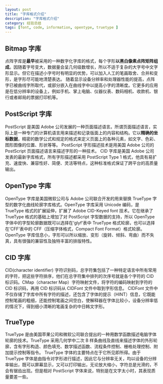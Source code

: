```yaml
---
layout: post
title: "字库格式介绍"
description: "字库格式介绍"
category: 经验总结
tags: [font, code, information, opentype, truetype ]
---
```


## Bitmap 字库
点阵字库是**最早**被采用的一种数字化字库的格式，每个字形**以黑白像素点阵矩阵组成**。因随着字号变大，数据量会呈几何级数增长，所以不适于复杂的大字号中文字形显示。但它在描述小字号时有明显的优势，可以加入人工的笔画取舍、合并和变形，是字形尽可能地清楚表达。
随着显示设备分辨率和处理器性能的提高，点阵字已被曲线字所取代，或部分嵌入在曲线字中以提高小字的清晰度。它更多的应用是在低分辨率的设备上，例如手机、掌上电脑、仪器仪表、数码相机、收款机、银行或者邮局的票据打印机等。


## PostScript 字库

PostScript 是美国 Adobe 公司发展的一种页面描述语言。所谓页面描述语言，实际上是一种专门的计算机语言用来描述和记录版面上的内容和结构。它以**精确的坐标数据**，精密的数学公式和规定的格式来定义页面上的各种元素，如文字、色彩、图形图像的位置、形状等等。
PostScript 字形描述技术是用美国 Adobe 公司的 PostScript 页面描述语言来描述字形的一种技术。 CID 字库是美国 Adobe 公司发表的最新字库格式，所有字形描述都采用 PostScript Type 1 格式，他具有易扩充、速度快、兼容性好、简便、灵活等特点，这种标准格式保证了跨平台的高质量输出。

## OpenType 字库

OpenType 字库是美国微软公司与 Adobe 公司联合开发的用来替换 TrueType 字型的数字化曲线轮廓字库格式。OpenType 字库采用 Unicode 编码，是 TrueType 格式的扩展延伸，扩展了 Adobe CID-Keyed font 技术。它在继承了 TrueType 格式的基础上增加了对 PostScript 字型数据的支持，所以 OpenType 字体中的字型轮廓数据既可以选择在‘glyf’表中 TrueType 格式轮廓，也可以选择在‘CFF’表中的 CFF（压缩字体格式，Compact Font Format）格式轮廓。
OpenType 字库信息小，字形可以所以缩放、变形（旋转、倾斜、弯曲）而不失真，具有很强的兼容性及独特丰富的排版特性。

## CID 字库

CID(character identifier) 字符识别码，总字符集包括了一种特定语言中所有常用的字符，把这些字符排序，他们在总字符集中排列的次序号就是各个字符的 CID 标识码。CMap（character Map）字符映射文件，将字符的编码映射到字符的 CID 标识码，再用 CID 标识码从 CIDFont 文件中取到字形信息。 CIDFont 文件中不仅存储了字库中所有字符的描述，还包含了字体的提示（HINT）信息，它既能控制笔画的粗细，还能控制笔画之间空白，使解释器在字体比较小，设备分辨率低的情况下，得到细小清晰的笔画复杂的中日韩文字形。

## TrueType

TrueType 是由美国苹果公司和微软公司联合提出的一种用数学函数描述电脑字体轮廓的技术。TrueType 采用几何学中二次 B 样条曲线及直线来描述字体的外形轮廓，含有字形构造、颜色填充、数学描述函数、流程条件控制、栅格处理控制、附加提示控制等指令。
TrueType 字体的主要特点在于它所见即所得。由于 TrueType 字体是由指令对字形进行描述，因此它与分辨率无关，均以设备的分辨率输出，既可以屏幕显示，又可以打印输出，无论放大缩小，字符总是光滑的，不会有锯齿出现。但是相对 PostScript 字体来说，特别是在文字太小时，其表现质量要差一些。


